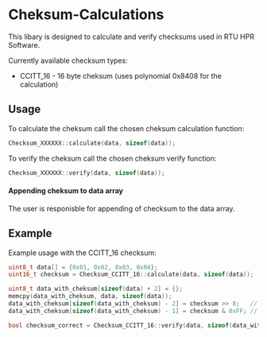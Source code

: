 # Cheksum-Calculations
This libary is designed to calculate and verify checksums used in RTU HPR Software.

Currently available checksum types:
* CCITT_16 - 16 byte cheksum (uses polynomial 0x8408 for the calculation)

## Usage
To calculate the cheksum call the chosen cheksum calculation function:
```cpp
Checksum_XXXXXX::calculate(data, sizeof(data));
```

To verify the cheksum call the chosen cheksum verify function:
```cpp
Checksum_XXXXXX::verify(data, sizeof(data));
```

#### Appending cheksum to data array
The user is responisble for appending of checksum to the data array.

## Example
Example usage with the CCITT_16 checksum:
```cpp
uint8_t data[] = {0x01, 0x02, 0x03, 0x04};
uint16_t checksum = Checksum_CCITT_16::calculate(data, sizeof(data));

uint8_t data_with_cheksum[sizeof(data) + 2] = {};
memcpy(data_with_cheksum, data, sizeof(data));
data_with_cheksum[sizeof(data_with_cheksum) - 2] = checksum >> 8;   // Add the high byte
data_with_cheksum[sizeof(data_with_cheksum) - 1] = checksum & 0xFF; // Add the low byte

bool checksum_correct = Checksum_CCITT_16::verify(data, sizeof(data_with_cheksum));
```

